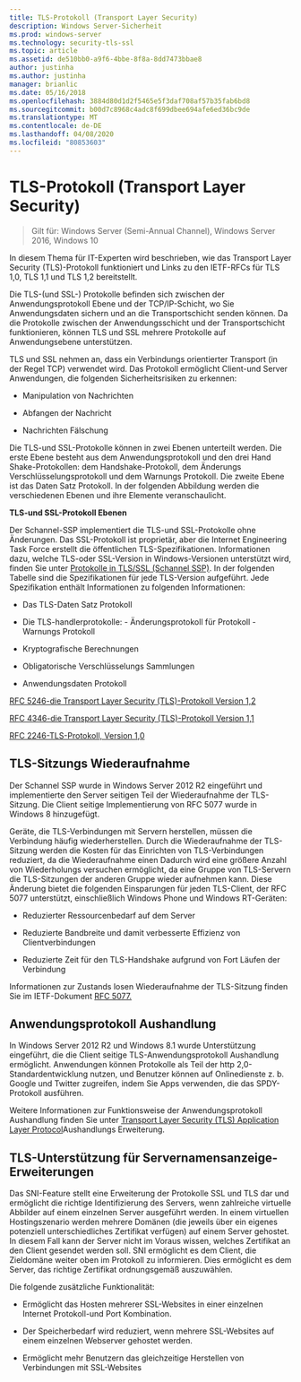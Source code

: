 ```yaml
---
title: TLS-Protokoll (Transport Layer Security)
description: Windows Server-Sicherheit
ms.prod: windows-server
ms.technology: security-tls-ssl
ms.topic: article
ms.assetid: de510bb0-a9f6-4bbe-8f8a-8dd7473bbae8
author: justinha
ms.author: justinha
manager: brianlic
ms.date: 05/16/2018
ms.openlocfilehash: 3884d80d1d2f5465e5f3daf708af57b35fab6bd8
ms.sourcegitcommit: b00d7c8968c4adc8f699dbee694afe6ed36bc9de
ms.translationtype: MT
ms.contentlocale: de-DE
ms.lasthandoff: 04/08/2020
ms.locfileid: "80853603"
---
```

# <a name="transport-layer-security-protocol"></a>TLS-Protokoll (Transport Layer Security)

>Gilt für: Windows Server (Semi-Annual Channel), Windows Server 2016, Windows 10

In diesem Thema für IT-Experten wird beschrieben, wie das Transport Layer Security (TLS)-Protokoll funktioniert und Links zu den IETF-RFCs für TLS 1,0, TLS 1,1 und TLS 1,2 bereitstellt.

Die TLS-(und SSL-) Protokolle befinden sich zwischen der Anwendungsprotokoll Ebene und der TCP/IP-Schicht, wo Sie Anwendungsdaten sichern und an die Transportschicht senden können. Da die Protokolle zwischen der Anwendungsschicht und der Transportschicht funktionieren, können TLS und SSL mehrere Protokolle auf Anwendungsebene unterstützen.

TLS und SSL nehmen an, dass ein Verbindungs orientierter Transport (in der Regel TCP) verwendet wird. Das Protokoll ermöglicht Client-und Server Anwendungen, die folgenden Sicherheitsrisiken zu erkennen:

-   Manipulation von Nachrichten

-   Abfangen der Nachricht

-   Nachrichten Fälschung

Die TLS-und SSL-Protokolle können in zwei Ebenen unterteilt werden. Die erste Ebene besteht aus dem Anwendungsprotokoll und den drei Hand Shake-Protokollen: dem Handshake-Protokoll, dem Änderungs Verschlüsselungsprotokoll und dem Warnungs Protokoll. Die zweite Ebene ist das Daten Satz Protokoll. In der folgenden Abbildung werden die verschiedenen Ebenen und ihre Elemente veranschaulicht.

**TLS-und SSL-Protokoll Ebenen**


Der Schannel-SSP implementiert die TLS-und SSL-Protokolle ohne Änderungen. Das SSL-Protokoll ist proprietär, aber die Internet Engineering Task Force erstellt die öffentlichen TLS-Spezifikationen. Informationen dazu, welche TLS-oder SSL-Version in Windows-Versionen unterstützt wird, finden Sie unter [Protokolle in TLS/SSL (Schannel SSP)](https://msdn.microsoft.com/library/windows/desktop/mt808159(v=vs.85).aspx). In der folgenden Tabelle sind die Spezifikationen für jede TLS-Version aufgeführt. Jede Spezifikation enthält Informationen zu folgenden Informationen:

-   Das TLS-Daten Satz Protokoll

-   Die TLS-handlerprotokolle: \- Änderungsprotokoll für Protokoll \- Warnungs Protokoll

-   Kryptografische Berechnungen

-   Obligatorische Verschlüsselungs Sammlungen

-   Anwendungsdaten Protokoll

[RFC 5246-die Transport Layer Security (TLS)-Protokoll Version 1,2](http://tools.ietf.org/html/rfc5246)

[RFC 4346-die Transport Layer Security (TLS)-Protokoll Version 1,1](http://tools.ietf.org/html/rfc4346)

[RFC 2246-TLS-Protokoll, Version 1,0](http://tools.ietf.org/html/rfc2246)

## <a name="tls-session-resumption"></a><a name="BKMK_SessionResumption"></a>TLS-Sitzungs Wiederaufnahme
Der Schannel SSP wurde in Windows Server 2012 R2 eingeführt und implementierte den Server seitigen Teil der Wiederaufnahme der TLS-Sitzung. Die Client seitige Implementierung von RFC 5077 wurde in Windows 8 hinzugefügt.

Geräte, die TLS-Verbindungen mit Servern herstellen, müssen die Verbindung häufig wiederherstellen. Durch die Wiederaufnahme der TLS-Sitzung werden die Kosten für das Einrichten von TLS-Verbindungen reduziert, da die Wiederaufnahme einen Dadurch wird eine größere Anzahl von Wiederholungs versuchen ermöglicht, da eine Gruppe von TLS-Servern die TLS-Sitzungen der anderen Gruppe wieder aufnehmen kann. Diese Änderung bietet die folgenden Einsparungen für jeden TLS-Client, der RFC 5077 unterstützt, einschließlich Windows Phone und Windows RT-Geräten:

-   Reduzierter Ressourcenbedarf auf dem Server

-   Reduzierte Bandbreite und damit verbesserte Effizienz von Clientverbindungen

-   Reduzierte Zeit für den TLS-Handshake aufgrund von Fort Läufen der Verbindung

Informationen zur Zustands losen Wiederaufnahme der TLS-Sitzung finden Sie im IETF-Dokument [RFC 5077.](http://www.ietf.org/rfc/rfc5077)

## <a name="application-protocol-negotiation"></a><a name="BKMK_AppProtocolNego"></a>Anwendungsprotokoll Aushandlung
 In Windows Server 2012 R2 und Windows 8.1 wurde Unterstützung eingeführt, die die Client seitige TLS-Anwendungsprotokoll Aushandlung ermöglicht. Anwendungen können Protokolle als Teil der http 2,0-Standardentwicklung nutzen, und Benutzer können auf Onlinedienste z. b. Google und Twitter zugreifen, indem Sie Apps verwenden, die das SPDY-Protokoll ausführen.

Weitere Informationen zur Funktionsweise der Anwendungsprotokoll Aushandlung finden Sie unter [Transport Layer Security (TLS) Application Layer Protocol](http://tools.ietf.org/search/draft-ietf-tls-applayerprotoneg-05)Aushandlungs Erweiterung.

## <a name="tls-support-for-server-name-indication-extensions"></a><a name="BKMK_SNI"></a>TLS-Unterstützung für Servernamensanzeige-Erweiterungen
Das SNI-Feature stellt eine Erweiterung der Protokolle SSL und TLS dar und ermöglicht die richtige Identifizierung des Servers, wenn zahlreiche virtuelle Abbilder auf einem einzelnen Server ausgeführt werden. In einem virtuellen Hostingszenario werden mehrere Domänen (die jeweils über ein eigenes potenziell unterschiedliches Zertifikat verfügen) auf einem Server gehostet. In diesem Fall kann der Server nicht im Voraus wissen, welches Zertifikat an den Client gesendet werden soll. SNI ermöglicht es dem Client, die Zieldomäne weiter oben im Protokoll zu informieren. Dies ermöglicht es dem Server, das richtige Zertifikat ordnungsgemäß auszuwählen.

Die folgende zusätzliche Funktionalität:

-   Ermöglicht das Hosten mehrerer SSL-Websites in einer einzelnen Internet Protokoll-und Port Kombination.

-   Der Speicherbedarf wird reduziert, wenn mehrere SSL-Websites auf einem einzelnen Webserver gehostet werden.

-   Ermöglicht mehr Benutzern das gleichzeitige Herstellen von Verbindungen mit SSL-Websites



